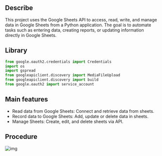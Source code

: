 ## Describe
This project uses the Google Sheets API to access, read, write, and manage data in Google Sheets from a Python application. The goal is to automate tasks such as entering data, creating reports, or updating information directly in Google Sheets.

## Library
```python
from google.oauth2.credentials import Credentials
import os
import gspread
from googleapiclient.discovery import MediaFileUpload
from googleapiclient.discovery import build
from google.oauth2 import service_account
```
## Main features
* Read data from Google Sheets: Connect and retrieve data from sheets.
* Record data to Google Sheets: Add, update or delete data in sheets.
* Manage Sheets: Create, edit, and delete sheets via API.

## Procedure
![img]("C:\Users\fna\Downloads\Untitled.png")
